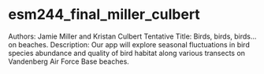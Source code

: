 # esm244_final_miller_culbert 
 Authors: Jamie Miller and Kristan Culbert
 Tentative Title: Birds, birds, birds... on beaches.
 Description: Our app will explore seasonal fluctuations in bird species abundance and quality of bird habitat along various transects on Vandenberg Air Force Base beaches.
